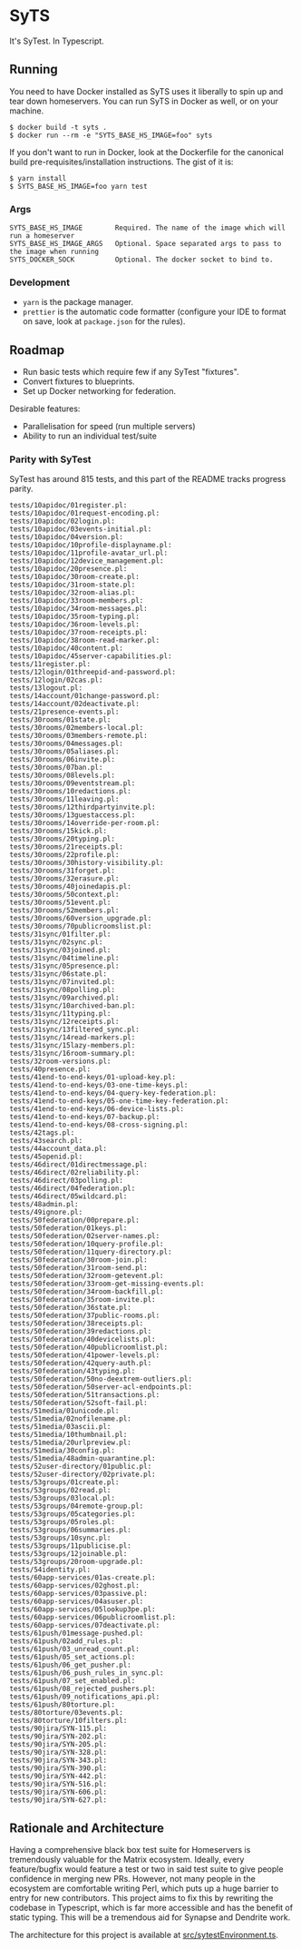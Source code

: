 # SyTS

It's SyTest. In Typescript.

## Running

You need to have Docker installed as SyTS uses it liberally to spin up and tear down homeservers.
You can run SyTS in Docker as well, or on your machine.

```
$ docker build -t syts .
$ docker run --rm -e "SYTS_BASE_HS_IMAGE=foo" syts
```

If you don't want to run in Docker, look at the Dockerfile for the canonical build pre-requisites/installation instructions. The gist of it is:

```
$ yarn install
$ SYTS_BASE_HS_IMAGE=foo yarn test
```

### Args
```
SYTS_BASE_HS_IMAGE        Required. The name of the image which will run a homeserver
SYTS_BASE_HS_IMAGE_ARGS   Optional. Space separated args to pass to the image when running
SYTS_DOCKER_SOCK          Optional. The docker socket to bind to.
```

### Development

- `yarn` is the package manager.
- `prettier` is the automatic code formatter (configure your IDE to format on save, look at `package.json` for the rules).

## Roadmap
- Run basic tests which require few if any SyTest "fixtures".
- Convert fixtures to blueprints.
- Set up Docker networking for federation.

Desirable features:
- Parallelisation for speed (run multiple servers)
- Ability to run an individual test/suite


### Parity with SyTest

SyTest has around 815 tests, and this part of the README tracks progress parity.

```
tests/10apidoc/01register.pl:
tests/10apidoc/01request-encoding.pl:
tests/10apidoc/02login.pl:
tests/10apidoc/03events-initial.pl:
tests/10apidoc/04version.pl:
tests/10apidoc/10profile-displayname.pl:
tests/10apidoc/11profile-avatar_url.pl:
tests/10apidoc/12device_management.pl:
tests/10apidoc/20presence.pl:
tests/10apidoc/30room-create.pl:
tests/10apidoc/31room-state.pl:
tests/10apidoc/32room-alias.pl:
tests/10apidoc/33room-members.pl:
tests/10apidoc/34room-messages.pl:
tests/10apidoc/35room-typing.pl:
tests/10apidoc/36room-levels.pl:
tests/10apidoc/37room-receipts.pl:
tests/10apidoc/38room-read-marker.pl:
tests/10apidoc/40content.pl:
tests/10apidoc/45server-capabilities.pl:
tests/11register.pl:
tests/12login/01threepid-and-password.pl:
tests/12login/02cas.pl:
tests/13logout.pl:
tests/14account/01change-password.pl:
tests/14account/02deactivate.pl:
tests/21presence-events.pl:
tests/30rooms/01state.pl:
tests/30rooms/02members-local.pl:
tests/30rooms/03members-remote.pl:
tests/30rooms/04messages.pl:
tests/30rooms/05aliases.pl:
tests/30rooms/06invite.pl:
tests/30rooms/07ban.pl:
tests/30rooms/08levels.pl:
tests/30rooms/09eventstream.pl:
tests/30rooms/10redactions.pl:
tests/30rooms/11leaving.pl:
tests/30rooms/12thirdpartyinvite.pl:
tests/30rooms/13guestaccess.pl:
tests/30rooms/14override-per-room.pl:
tests/30rooms/15kick.pl:
tests/30rooms/20typing.pl:
tests/30rooms/21receipts.pl:
tests/30rooms/22profile.pl:
tests/30rooms/30history-visibility.pl:
tests/30rooms/31forget.pl:
tests/30rooms/32erasure.pl:
tests/30rooms/40joinedapis.pl:
tests/30rooms/50context.pl:
tests/30rooms/51event.pl:
tests/30rooms/52members.pl:
tests/30rooms/60version_upgrade.pl:
tests/30rooms/70publicroomslist.pl:
tests/31sync/01filter.pl:
tests/31sync/02sync.pl:
tests/31sync/03joined.pl:
tests/31sync/04timeline.pl:
tests/31sync/05presence.pl:
tests/31sync/06state.pl:
tests/31sync/07invited.pl:
tests/31sync/08polling.pl:
tests/31sync/09archived.pl:
tests/31sync/10archived-ban.pl:
tests/31sync/11typing.pl:
tests/31sync/12receipts.pl:
tests/31sync/13filtered_sync.pl:
tests/31sync/14read-markers.pl:
tests/31sync/15lazy-members.pl:
tests/31sync/16room-summary.pl:
tests/32room-versions.pl:
tests/40presence.pl:
tests/41end-to-end-keys/01-upload-key.pl:
tests/41end-to-end-keys/03-one-time-keys.pl:
tests/41end-to-end-keys/04-query-key-federation.pl:
tests/41end-to-end-keys/05-one-time-key-federation.pl:
tests/41end-to-end-keys/06-device-lists.pl:
tests/41end-to-end-keys/07-backup.pl:
tests/41end-to-end-keys/08-cross-signing.pl:
tests/42tags.pl:
tests/43search.pl:
tests/44account_data.pl:
tests/45openid.pl:
tests/46direct/01directmessage.pl:
tests/46direct/02reliability.pl:
tests/46direct/03polling.pl:
tests/46direct/04federation.pl:
tests/46direct/05wildcard.pl:
tests/48admin.pl:
tests/49ignore.pl:
tests/50federation/00prepare.pl:
tests/50federation/01keys.pl:
tests/50federation/02server-names.pl:
tests/50federation/10query-profile.pl:
tests/50federation/11query-directory.pl:
tests/50federation/30room-join.pl:
tests/50federation/31room-send.pl:
tests/50federation/32room-getevent.pl:
tests/50federation/33room-get-missing-events.pl:
tests/50federation/34room-backfill.pl:
tests/50federation/35room-invite.pl:
tests/50federation/36state.pl:
tests/50federation/37public-rooms.pl:
tests/50federation/38receipts.pl:
tests/50federation/39redactions.pl:
tests/50federation/40devicelists.pl:
tests/50federation/40publicroomlist.pl:
tests/50federation/41power-levels.pl:
tests/50federation/42query-auth.pl:
tests/50federation/43typing.pl:
tests/50federation/50no-deextrem-outliers.pl:
tests/50federation/50server-acl-endpoints.pl:
tests/50federation/51transactions.pl:
tests/50federation/52soft-fail.pl:
tests/51media/01unicode.pl:
tests/51media/02nofilename.pl:
tests/51media/03ascii.pl:
tests/51media/10thumbnail.pl:
tests/51media/20urlpreview.pl:
tests/51media/30config.pl:
tests/51media/48admin-quarantine.pl:
tests/52user-directory/01public.pl:
tests/52user-directory/02private.pl:
tests/53groups/01create.pl:
tests/53groups/02read.pl:
tests/53groups/03local.pl:
tests/53groups/04remote-group.pl:
tests/53groups/05categories.pl:
tests/53groups/05roles.pl:
tests/53groups/06summaries.pl:
tests/53groups/10sync.pl:
tests/53groups/11publicise.pl:
tests/53groups/12joinable.pl:
tests/53groups/20room-upgrade.pl:
tests/54identity.pl:
tests/60app-services/01as-create.pl:
tests/60app-services/02ghost.pl:
tests/60app-services/03passive.pl:
tests/60app-services/04asuser.pl:
tests/60app-services/05lookup3pe.pl:
tests/60app-services/06publicroomlist.pl:
tests/60app-services/07deactivate.pl:
tests/61push/01message-pushed.pl:
tests/61push/02add_rules.pl:
tests/61push/03_unread_count.pl:
tests/61push/05_set_actions.pl:
tests/61push/06_get_pusher.pl:
tests/61push/06_push_rules_in_sync.pl:
tests/61push/07_set_enabled.pl:
tests/61push/08_rejected_pushers.pl:
tests/61push/09_notifications_api.pl:
tests/61push/80torture.pl:
tests/80torture/03events.pl:
tests/80torture/10filters.pl:
tests/90jira/SYN-115.pl:
tests/90jira/SYN-202.pl:
tests/90jira/SYN-205.pl:
tests/90jira/SYN-328.pl:
tests/90jira/SYN-343.pl:
tests/90jira/SYN-390.pl:
tests/90jira/SYN-442.pl:
tests/90jira/SYN-516.pl:
tests/90jira/SYN-606.pl:
tests/90jira/SYN-627.pl:
```

## Rationale and Architecture

Having a comprehensive black box test suite for Homeservers is tremendously valuable for the Matrix ecosystem. Ideally, every feature/bugfix would feature a test or two in said test suite to give people confidence in merging new PRs. However, not many people in the ecosystem are comfortable writing Perl, which puts up a huge barrier to entry for new contributors. This project aims to fix this by rewriting the codebase in Typescript, which is far more accessible and has the benefit of static typing. This will be a tremendous aid for Synapse and Dendrite work.

The architecture for this project is available at [src/sytestEnvironment.ts](src/sytestEnvironment.ts).
